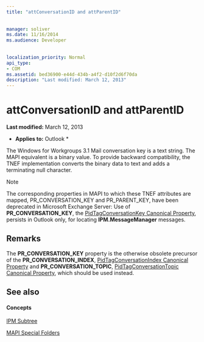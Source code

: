 ```yaml
---
title: "attConversationID and attParentID"
 
 
manager: soliver
ms.date: 11/16/2014
ms.audience: Developer
 
 
localization_priority: Normal
api_type:
- COM
ms.assetid: bed36900-e44d-434b-a4f2-d10f2d6f70da
description: "Last modified: March 12, 2013"
---
```


# attConversationID and attParentID

 **Last modified:** March 12, 2013 
  
 * **Applies to:** Outlook * 
  
The Windows for Workgroups 3.1 Mail conversation key is a text string. The MAPI equivalent is a binary value. To provide backward compatibility, the TNEF implementation converts the binary data to text and adds a terminating null character.
  
> [!NOTE]
> The corresponding properties in MAPI to which these TNEF attributes are mapped, PR_CONVERSATION_KEY and PR_PARENT_KEY, have been deprecated in Microsoft Exchange Server: Use of **PR_CONVERSATION_KEY**, the [PidTagConversationKey Canonical Property](pidtagconversationkey-canonical-property.md), persists in Outlook only, for locating **IPM.MessageManager** messages. 
  
## Remarks

The **PR_CONVERSATION_KEY** property is the otherwise obsolete precursor of the **PR_CONVERSATION_INDEX**, [PidTagConversationIndex Canonical Property](pidtagconversationindex-canonical-property.md) and **PR_CONVERSATION_TOPIC**, [PidTagConversationTopic Canonical Property](pidtagconversationtopic-canonical-property.md), which should be used instead.
  
## See also

#### Concepts

[IPM Subtree](ipm-subtree.md)
  
[MAPI Special Folders](mapi-special-folders.md)

